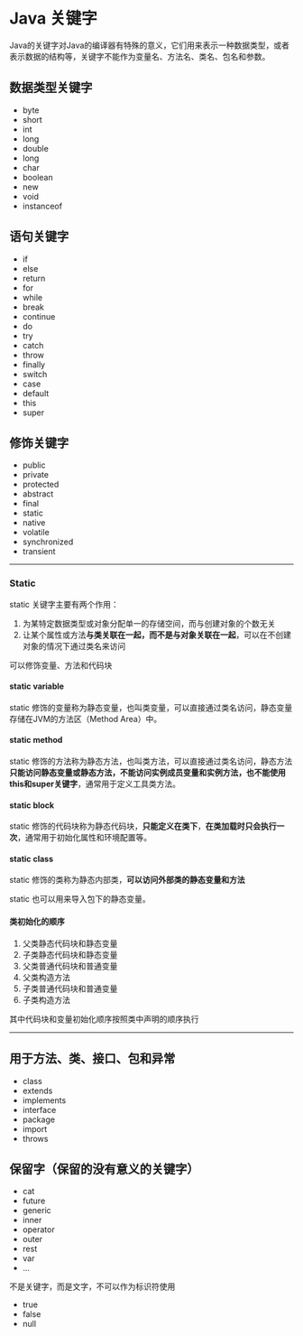 # Java 关键字
Java的关键字对Java的编译器有特殊的意义，它们用来表示一种数据类型，或者表示数据的结构等，关键字不能作为变量名、方法名、类名、包名和参数。
## 数据类型关键字
- byte
- short
- int
- long
- double 
- long
- char
- boolean
- new 
- void
- instanceof

## 语句关键字
- if
- else
- return 
- for
- while
- break
- continue
- do
- try
- catch
- throw 
- finally
- switch
- case
- default
- this
- super

## 修饰关键字
- public 
- private 
- protected
- abstract 
- final 
- static 
- native
- volatile 
- synchronized 
- transient 

---

### Static 
static 关键字主要有两个作用：
1. 为某特定数据类型或对象分配单一的存储空间，而与创建对象的个数无关
2. 让某个属性或方法**与类关联在一起，而不是与对象关联在一起**，可以在不创建对象的情况下通过类名来访问

可以修饰变量、方法和代码块

#### static variable
static 修饰的变量称为静态变量，也叫类变量，可以直接通过类名访问，静态变量存储在JVM的方法区（Method Area）中。

#### static method
static 修饰的方法称为静态方法，也叫类方法，可以直接通过类名访问，静态方法**只能访问静态变量或静态方法，不能访问实例成员变量和实例方法，也不能使用this和super关键字**，通常用于定义工具类方法。

#### static block
static 修饰的代码块称为静态代码块，**只能定义在类下**，**在类加载时只会执行一次**，通常用于初始化属性和环境配置等。

#### static class
static 修饰的类称为静态内部类，**可以访问外部类的静态变量和方法**

static 也可以用来导入包下的静态变量。

#### 类初始化的顺序
1. 父类静态代码块和静态变量
2. 子类静态代码块和静态变量
3. 父类普通代码块和普通变量
4. 父类构造方法
5. 子类普通代码块和普通变量
6. 子类构造方法

其中代码块和变量初始化顺序按照类中声明的顺序执行

---


## 用于方法、类、接口、包和异常
- class
- extends 
- implements 
- interface
- package 
- import 
- throws 

## 保留字（保留的没有意义的关键字）
- cat
- future
- generic
- inner 
- operator 
- outer 
- rest
- var
- ...

不是关键字，而是文字，不可以作为标识符使用
- true
- false
- null
